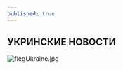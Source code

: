 ```yaml
---
published: true
---
```

## УКРИНСКИЕ НОВОСТИ



![flegUkraine.jpg]({{site.baseurl}}images/flegUkraine.jpg)